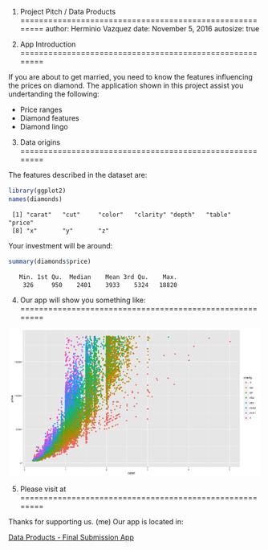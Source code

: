 1. Project Pitch / Data Products
========================================================
author: Herminio Vazquez
date: November 5, 2016
autosize: true

2. App Introduction
========================================================

If you are about to get married, you need to know the features
influencing the prices on diamond. The application shown in this project
assist you undertanding the following:

- Price ranges
- Diamond features
- Diamond lingo

3. Data origins
========================================================

The features described in the dataset are:

```r
library(ggplot2)
names(diamonds)
```

```
 [1] "carat"   "cut"     "color"   "clarity" "depth"   "table"   "price"  
 [8] "x"       "y"       "z"      
```

Your investment will be around:

```r
summary(diamonds$price)
```

```
   Min. 1st Qu.  Median    Mean 3rd Qu.    Max. 
    326     950    2401    3933    5324   18820 
```

4. Our app will show you something like:
========================================================

![plot of chunk unnamed-chunk-3](pitch-figure/unnamed-chunk-3-1.png)

5. Please visit at
========================================================

Thanks for supporting us. (me)
Our app is located in:

[Data Products - Final Submission App](https://herminio.shinyapps.io/Coursera-DataProduct-Week4/)


